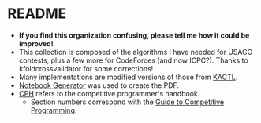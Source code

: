 # README

  * **If you find this organization confusing, please tell me how it could be improved!**
  * This collection is composed of the algorithms I have needed for USACO contests, plus a few more for CodeForces (and now ICPC?). Thanks to kfoldcrossvalidator for some corrections!
  * Many implementations are modified versions of those from [KACTL](https://github.com/kth-competitive-programming/kactl).
  * [Notebook Generator](https://github.com/pin3da/notebook-generator) was used to create the PDF.
  * [CPH](https://cses.fi/book.pdf) refers to the competitive programmer's handbook.
    * Section numbers correspond with the [Guide to Competitive Programming](http://www.springer.com/us/book/9783319725468).
